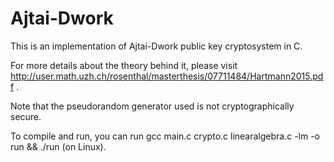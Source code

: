 # Ajtai-Dwork

This is an implementation of Ajtai-Dwork public key cryptosystem in C.

For more details about the theory behind it, please visit http://user.math.uzh.ch/rosenthal/masterthesis/07711484/Hartmann2015.pdf .

Note that the pseudorandom generator used is not cryptographically secure.

To compile and run, you can run gcc main.c crypto.c linearalgebra.c -lm -o run && ./run (on Linux).
